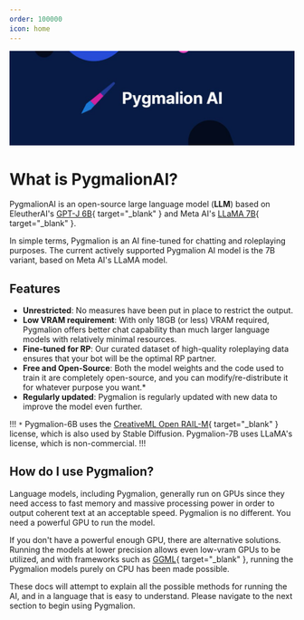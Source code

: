 ```yaml
---
order: 100000
icon: home
---
```

![](/static/1500x500.jpeg)
# What is PygmalionAI?

PygmalionAI is an open-source large language model (**LLM**) based on EleutherAI's [GPT-J 6B](https://huggingface.co/EleutherAI/gpt-j-6b){ target="_blank" } and Meta AI's [LLaMA 7B](https://ai.facebook.com/blog/large-language-model-llama-meta-ai/){ target="_blank" }.

In simple terms, Pygmalion is an AI fine-tuned for chatting and roleplaying purposes. The current actively supported Pygmalion AI model is the 7B variant, based on Meta AI's LLaMA model.

## Features
- **Unrestricted**: No measures have been put in place to restrict the output.
- **Low VRAM requirement**: With only 18GB (or less) VRAM required, Pygmalion offers better chat capability than much larger language models with relatively minimal resources.
- **Fine-tuned for RP**: Our curated dataset of high-quality roleplaying data ensures that your bot will be the optimal RP partner.
- **Free and Open-Source**: Both the model weights and the code used to train it are completely open-source, and you can modify/re-distribute it for whatever purpose you want.*
- **Regularly updated**: Pygmalion is regularly updated with new data to improve the model even further.

!!!
`*` Pygmalion-6B uses the [CreativeML Open RAIL-M](https://huggingface.co/spaces/CompVis/stable-diffusion-license){ target="_blank" } license, which is also used by Stable Diffusion. Pygmalion-7B uses LLaMA's license, which is non-commercial.
!!!

## How do I use Pygmalion?

Language models, including Pygmalion, generally run on GPUs since they need access to fast memory and massive processing power in order to output coherent text at an acceptable speed. Pygmalion is no different. You need a powerful GPU to run the model. 

If you don't have a powerful enough GPU, there are alternative solutions. Running the models at lower precision allows even low-vram GPUs to be utilized, and with frameworks such as [GGML](https://github.com/ggerganov/ggml){ target="_blank" }, running the Pygmalion models purely on CPU has been made possible.

These docs will attempt to explain all the possible methods for running the AI, and in a language that is easy to understand. Please navigate to the next section to begin using Pygmalion.
